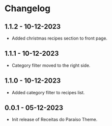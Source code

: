 # Changelog

## 1.1.2 - 10-12-2023

- Added christmas recipes section to front page.

## 1.1.1 - 10-12-2023

- Category filter moved to the right side.

## 1.1.0 - 10-12-2023

- Added category filter to recipes list. 


## 0.0.1 - 05-12-2023

- Init release of Receitas do Paraíso Theme.

